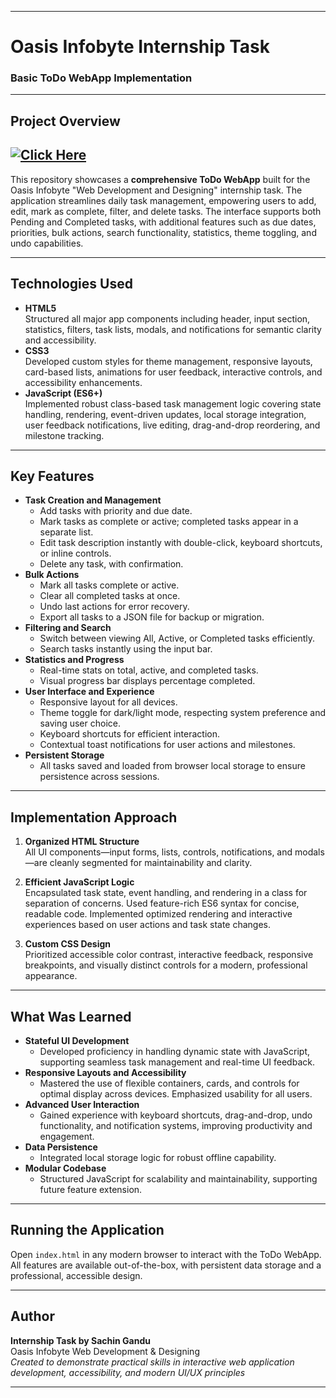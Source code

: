 
***

# Oasis Infobyte Internship Task  

### Basic ToDo WebApp Implementation

***

## Project Overview

## [![Click Here](https://img.shields.io/badge/Click_Here-Live_App-00bfa6)](https://sachinpcd.github.io/OIBSIP_Web_Development_and_Designing_Level2_Task3/)
This repository showcases a **comprehensive ToDo WebApp** built for the Oasis Infobyte "Web Development and Designing" internship task. The application streamlines daily task management, empowering users to add, edit, mark as complete, filter, and delete tasks. The interface supports both Pending and Completed tasks, with additional features such as due dates, priorities, bulk actions, search functionality, statistics, theme toggling, and undo capabilities.

***

## Technologies Used

- **HTML5**  
  Structured all major app components including header, input section, statistics, filters, task lists, modals, and notifications for semantic clarity and accessibility.
- **CSS3**  
  Developed custom styles for theme management, responsive layouts, card-based lists, animations for user feedback, interactive controls, and accessibility enhancements.
- **JavaScript (ES6+)**  
  Implemented robust class-based task management logic covering state handling, rendering, event-driven updates, local storage integration, user feedback notifications, live editing, drag-and-drop reordering, and milestone tracking.

***

## Key Features

- **Task Creation and Management**
  - Add tasks with priority and due date.
  - Mark tasks as complete or active; completed tasks appear in a separate list.
  - Edit task description instantly with double-click, keyboard shortcuts, or inline controls.
  - Delete any task, with confirmation.
- **Bulk Actions**
  - Mark all tasks complete or active.
  - Clear all completed tasks at once.
  - Undo last actions for error recovery.
  - Export all tasks to a JSON file for backup or migration.
- **Filtering and Search**
  - Switch between viewing All, Active, or Completed tasks efficiently.
  - Search tasks instantly using the input bar.
- **Statistics and Progress**
  - Real-time stats on total, active, and completed tasks.
  - Visual progress bar displays percentage completed.
- **User Interface and Experience**
  - Responsive layout for all devices.
  - Theme toggle for dark/light mode, respecting system preference and saving user choice.
  - Keyboard shortcuts for efficient interaction.
  - Contextual toast notifications for user actions and milestones.
- **Persistent Storage**
  - All tasks saved and loaded from browser local storage to ensure persistence across sessions.

***

## Implementation Approach

1. **Organized HTML Structure**  
   All UI components—input forms, lists, controls, notifications, and modals—are cleanly segmented for maintainability and clarity.

2. **Efficient JavaScript Logic**  
   Encapsulated task state, event handling, and rendering in a class for separation of concerns. Used feature-rich ES6 syntax for concise, readable code. Implemented optimized rendering and interactive experiences based on user actions and task state changes.

3. **Custom CSS Design**  
   Prioritized accessible color contrast, interactive feedback, responsive breakpoints, and visually distinct controls for a modern, professional appearance.

***

## What Was Learned

- **Stateful UI Development**
  - Developed proficiency in handling dynamic state with JavaScript, supporting seamless task management and real-time UI feedback.
- **Responsive Layouts and Accessibility**
  - Mastered the use of flexible containers, cards, and controls for optimal display across devices. Emphasized usability for all users.
- **Advanced User Interaction**
  - Gained experience with keyboard shortcuts, drag-and-drop, undo functionality, and notification systems, improving productivity and engagement.
- **Data Persistence**
  - Integrated local storage logic for robust offline capability.
- **Modular Codebase**
  - Structured JavaScript for scalability and maintainability, supporting future feature extension.

***

## Running the Application

Open `index.html` in any modern browser to interact with the ToDo WebApp.  
All features are available out-of-the-box, with persistent data storage and a professional, accessible design.

***
##  Author

**Internship Task by Sachin Gandu**  
Oasis Infobyte Web Development & Designing  
_Created to demonstrate practical skills in interactive web application development, accessibility, and modern UI/UX principles_

***
